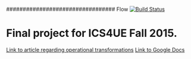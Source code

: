 ################################# Flow [![Build Status](https://travis-ci.org/ecnivo/Flow.svg?branch=master)](https://travis-ci.org/ecnivo/Flow)

# Final project for ICS4UE Fall 2015.

[Link to article regarding operational transformations](https://operational-transformation.github.io/index.html)
[Link to Google Docs](https://docs.google.com/document/d/1sectNNs44L3QC_VzG9btZtT3FzIyEsQIM5gbITvspuU/edit)
